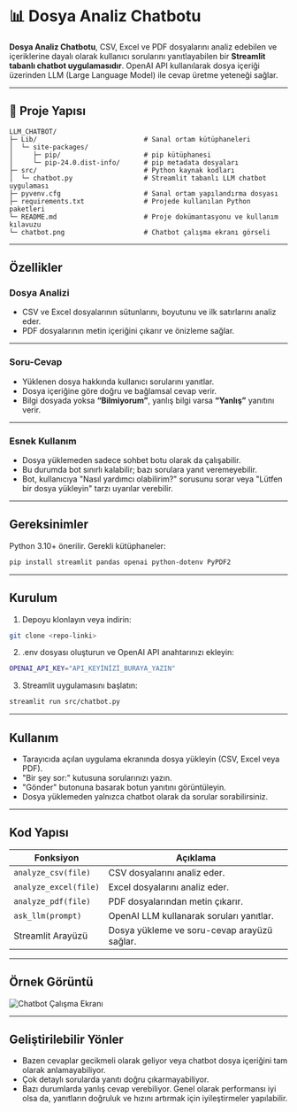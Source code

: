 # 📊 Dosya Analiz Chatbotu

**Dosya Analiz Chatbotu**, CSV, Excel ve PDF dosyalarını analiz edebilen ve içeriklerine dayalı olarak kullanıcı sorularını yanıtlayabilen bir **Streamlit tabanlı chatbot uygulamasıdır**. OpenAI API kullanılarak dosya içeriği üzerinden LLM (Large Language Model) ile cevap üretme yeteneği sağlar.

---
## 📁 Proje Yapısı

```
LLM_CHATBOT/  
├─ Lib/                           # Sanal ortam kütüphaneleri  
│  └─ site-packages/  
│     ├─ pip/                     # pip kütüphanesi  
│     └─ pip-24.0.dist-info/      # pip metadata dosyaları  
├─ src/                           # Python kaynak kodları  
│  └─ chatbot.py                  # Streamlit tabanlı LLM chatbot uygulaması  
├─ pyvenv.cfg                     # Sanal ortam yapılandırma dosyası  
├─ requirements.txt               # Projede kullanılan Python paketleri  
└─ README.md                      # Proje dokümantasyonu ve kullanım kılavuzu
└─ chatbot.png                    # Chatbot çalışma ekranı görseli
```

---

## Özellikler

### Dosya Analizi
- CSV ve Excel dosyalarının sütunlarını, boyutunu ve ilk satırlarını analiz eder.
- PDF dosyalarının metin içeriğini çıkarır ve önizleme sağlar.

---

### Soru-Cevap
- Yüklenen dosya hakkında kullanıcı sorularını yanıtlar.
- Dosya içeriğine göre doğru ve bağlamsal cevap verir.
- Bilgi dosyada yoksa **“Bilmiyorum”**, yanlış bilgi varsa **“Yanlış”** yanıtını verir.

---

### Esnek Kullanım
- Dosya yüklemeden sadece sohbet botu olarak da çalışabilir.  
- Bu durumda bot sınırlı kalabilir; bazı sorulara yanıt veremeyebilir.  
- Bot, kullanıcıya "Nasıl yardımcı olabilirim?" sorusunu sorar veya "Lütfen bir dosya yükleyin" tarzı uyarılar verebilir.

---

## Gereksinimler
Python 3.10+ önerilir. Gerekli kütüphaneler:

```bash
pip install streamlit pandas openai python-dotenv PyPDF2
```
---

## Kurulum

1. Depoyu klonlayın veya indirin:

```bash
git clone <repo-linki>
```

2. .env dosyası oluşturun ve OpenAI API anahtarınızı ekleyin:

```bash
OPENAI_API_KEY="API_KEYİNİZİ_BURAYA_YAZIN"
```

3. Streamlit uygulamasını başlatın:

```bash
streamlit run src/chatbot.py
```

---

## Kullanım

- Tarayıcıda açılan uygulama ekranında dosya yükleyin (CSV, Excel veya PDF).
- "Bir şey sor:" kutusuna sorularınızı yazın.
- "Gönder" butonuna basarak botun yanıtını görüntüleyin.
- Dosya yüklemeden yalnızca chatbot olarak da sorular sorabilirsiniz.

---

## Kod Yapısı

| Fonksiyon | Açıklama |
|-----------|----------|
| `analyze_csv(file)` | CSV dosyalarını analiz eder. |
| `analyze_excel(file)` | Excel dosyalarını analiz eder. |
| `analyze_pdf(file)` | PDF dosyalarından metin çıkarır. |
| `ask_llm(prompt)` | OpenAI LLM kullanarak soruları yanıtlar. |
| Streamlit Arayüzü | Dosya yükleme ve soru-cevap arayüzü sağlar. |

---

##  Örnek Görüntü

![Chatbot Çalışma Ekranı](C:/Users/karad/Desktop/llm_chatbot/chatbot.png)

---

##  Geliştirilebilir Yönler

- Bazen cevaplar gecikmeli olarak geliyor veya chatbot dosya içeriğini tam olarak anlamayabiliyor.
- Çok detaylı sorularda yanıtı doğru çıkarmayabiliyor.
- Bazı durumlarda yanlış cevap verebiliyor.
Genel olarak performansı iyi olsa da, yanıtların doğruluk ve hızını artırmak için iyileştirmeler yapılabilir.